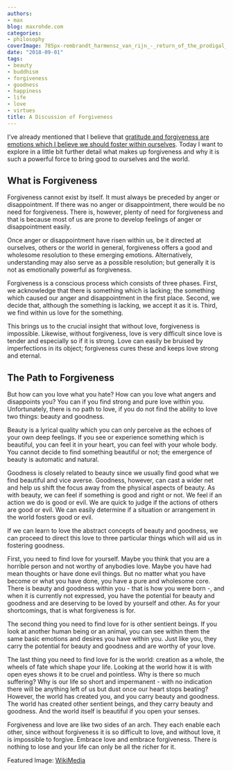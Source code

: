 ```yaml
---
authors:
- max
blog: maxrohde.com
categories:
- philosophy
coverImage: 785px-rembrandt_harmensz_van_rijn_-_return_of_the_prodigal_son_-_google_art_project.jpg
date: "2018-09-01"
tags:
- beauty
- buddhism
- forgiveness
- goodness
- happiness
- life
- love
- virtues
title: A Discussion of Forgiveness
---
```


I've already mentioned that I believe that [gratitude and forgiveness are emotions which I believe we should foster within ourselves](https://maxrohde.com/2018/08/20/eight-virtues-which-seem-not-all-that-bad/). Today I want to explore in a little bit further detail what makes up forgiveness and why it is such a powerful force to bring good to ourselves and the world.

## What is Forgiveness

Forgiveness cannot exist by itself. It must always be preceded by anger or disappointment. If there was no anger or disappointment, there would be no need for forgiveness. There is, however, plenty of need for forgiveness and that is because most of us are prone to develop feelings of anger or disappointment easily.

Once anger or disappointment have risen within us, be it directed at ourselves, others or the world in general, forgiveness offers a good and wholesome resolution to these emerging emotions. Alternatively, understanding may also serve as a possible resolution; but generally it is not as emotionally powerful as forgiveness.

Forgiveness is a conscious process which consists of three phases. First, we acknowledge that there is something which is lacking; the something which caused our anger and disappointment in the first place. Second, we decide that, although the something is lacking, we accept it as it is. Third, we find within us love for the something.

This brings us to the crucial insight that without love, forgiveness is impossible. Likewise, without forgiveness, love is very difficult since love is tender and especially so if it is strong. Love can easily be bruised by imperfections in its object; forgiveness cures these and keeps love strong and eternal.

## The Path to Forgiveness

But how can you love what you hate? How can you love what angers and disappoints you? You can if you find strong and pure love within you. Unfortunately, there is no path to love, if you do not find the ability to love two things: beauty and goodness.

Beauty is a lyrical quality which you can only perceive as the echoes of your own deep feelings. If you see or experience something which is beautiful, you can feel it in your heart, you can feel with your whole body. You cannot decide to find something beautiful or not; the emergence of beauty is automatic and natural.

Goodness is closely related to beauty since we usually find good what we find beautiful and vice averse. Goodness, however, can cast a wider net and help us shift the focus away from the physical aspects of beauty. As with beauty, we can feel if something is good and right or not. We feel if an action we do is good or evil. We are quick to judge if the actions of others are good or evil. We can easily determine if a situation or arrangement in the world fosters good or evil.

If we can learn to love the abstract concepts of beauty and goodness, we can proceed to direct this love to three particular things which will aid us in fostering goodness.

First, you need to find love for yourself. Maybe you think that you are a horrible person and not worthy of anybodies love. Maybe you have had mean thoughts or have done evil things. But no matter what you have become or what you have done, you have a pure and wholesome core. There is beauty and goodness within you - that is how you were born -, and when it is currently not expressed, you have the potential for beauty and goodness and are deserving to be loved by yourself and other. As for your shortcomings, that is what forgiveness is for.

The second thing you need to find love for is other sentient beings. If you look at another human being or an animal, you can see within them the same basic emotions and desires you have within you. Just like you, they carry the potential for beauty and goodness and are worthy of your love.

The last thing you need to find love for is the world: creation as a whole, the wheels of fate which shape your life. Looking at the world how it is with open eyes shows it to be cruel and pointless. Why is there so much suffering? Why is our life so short and impermanent - with no indication there will be anything left of us but dust once our heart stops beating? However, the world has created you, and you carry beauty and goodness. The world has created other sentient beings, and they carry beauty and goodness. And the world itself is beautiful if you open your senses.

Forgiveness and love are like two sides of an arch. They each enable each other, since without forgiveness it is so difficult to love, and without love, it is impossible to forgive. Embrace love and embrace forgiveness. There is nothing to lose and your life can only be all the richer for it.

Featured Image: [WikiMedia](https://commons.wikimedia.org/wiki/File:Rembrandt_Harmensz_van_Rijn_-_Return_of_the_Prodigal_Son_-_Google_Art_Project.jpg)

